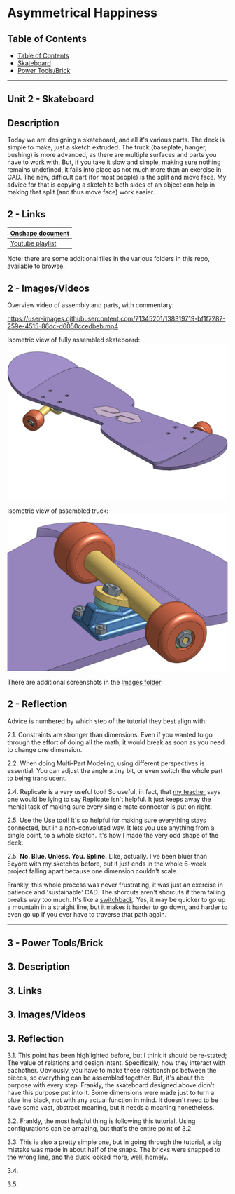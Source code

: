 # Asymmetrical Happiness

## Table of Contents

- [Table of Contents](#TableOfContents)
- [Skateboard](#Skateboard)
- [Power Tools/Brick](#Unit_3)

---

## Unit 2 - Skateboard

## Description

Today we are designing a skateboard, and all it's various parts. The deck is simple to make, just a sketch extruded. The truck (baseplate, hanger, bushing) is more advanced, as there are multiple surfaces and parts you have to work with. But, if you take it slow and simple, making sure nothing remains undefined, it falls into place as not much more than an exercise in CAD. The new, difficult part (for most people) is the split and move face. My advice for that is copying a sketch to both sides of an object can help in making that split (and thus move face) work easier.

## 2 - Links

| [Onshape document](https://cvilleschools.onshape.com/documents/618b592bf73b13d5cd2b1c96/w/7d3536bfab490ef978980adf/e/1ca3d9266cbb04a65fddf9ed) |
| ---------------------------------------------------------------------------------------------------------------------------------------------- |
| [Youtube playlist](https://www.youtube.com/playlist?list=PLWQhE570pqHolLXlZ6UV2fSPk2NbFPnma)                                                   |

Note: there are some additional files in the various folders in this repo, available to browse.

## 2 - Images/Videos

Overview video of assembly and parts, with commentary:

<https://user-images.githubusercontent.com/71345201/138319719-bf1f7287-259e-4515-86dc-d6050ccedbeb.mp4>

Isometric view of fully assembled skateboard:
![Isometric view of fully assembled skateboard](https://github.com/hheisig51/AsymmetricalHappiness/blob/5b9f750f120803a5f993693c322361e040595fb4/Images/Skateboard.png?raw=true)

Isometric view of assembled truck:
![Isometric view of assembled truck](https://github.com/hheisig51/AsymmetricalHappiness/blob/5b9f750f120803a5f993693c322361e040595fb4/Images/AssembledTruck.png?raw=true)

There are additional screenshots in the [Images folder](https://github.com/hheisig51/AsymmetricalHappiness/blob/f8387eaa7c6a6da38051f8700d2ac330e7f64e2a/Images)

## 2 - Reflection

Advice is numbered by which step of the tutorial they best align with.

2.1. Constraints are stronger than dimensions. Even if you wanted to go through the effort of doing all the math, it would break as soon as you need to change one dimension.

2.2. When doing Multi-Part Modeling, using different perspectives is essential. You can adjust the angle a tiny bit, or even switch the whole part to being translucent.

2.4. Replicate is a very useful tool! So useful, in fact, that [my teacher](https://github.com/Helmstk1) says one would be lying to say Replicate isn't helpful. It just keeps away the menial task of making sure every single mate connector is put on right.

2.5. Use the Use tool! It's so helpful for making sure everything stays connected, but in a non-convoluted way. It lets you use anything from a single point, to a whole sketch. It's how I made the very odd shape of the deck.

2.5. **No. Blue. Unless. You. Spline.** Like, actually. I've been bluer than Eeyore with my sketches before, but it just ends in the whole 6-week project falling apart because one dimension couldn't scale.

Frankly, this whole process was never frustrating, it was just an exercise in patience and 'sustainable' CAD. The shorcuts aren't shorcuts if them failing breaks way too much. It's like a [switchback](https://trailandsummit.com/what-is-a-switchback-in-hiking/). Yes, it may be quicker to go up a mountain in a straight line, but it makes it harder to go down, and harder to even go up if you ever have to traverse that path again.

---

## 3 - Power Tools/Brick

## 3. Description

## 3. Links

## 3. Images/Videos

## 3. Reflection

3.1. This point has been highlighted before, but I think it should be re-stated; The value of relations and design intent. Specifically, how they interact with eachother. Obviously, you have to make these relationships between the pieces, so everything can be assembled together. But, it's about the purpose with every step. Frankly, the skateboard designed above didn't have this purpose put into it. Some dimensions were made just to turn a blue line black, not with any actual function in mind. It doesn't need to be have some vast, abstract meaning, but it needs a meaning nonetheless.

3.2. Frankly, the most helpful thing is following this tutorial. Using configurations can be amazing, but that's the entire point of 3.2.

3.3. This is also a pretty simple one, but in going through the tutorial, a big mistake was made in about half of the snaps. The bricks were snapped to the wrong line, and the duck looked more, well, homely.

3.4.

3.5.
